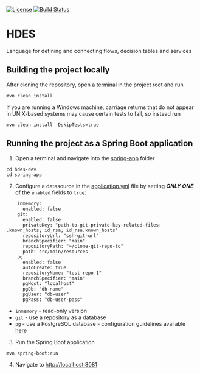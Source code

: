[![License](https://img.shields.io/badge/License-Apache%202.0-green.svg)](https://opensource.org/licenses/Apache-2.0)
[![Build Status](https://travis-ci.com/the-wrench-io/hdes.svg?branch=master)](https://travis-ci.com/github/the-wrench-io/hdes)

# HDES
Language for defining and connecting flows, decision tables and services

## Building the project locally  
After cloning the repository, open a terminal in the project root and run
```
mvn clean install
```
If you are running a Windows machine, carriage returns that do not appear in UNIX-based systems may cause certain tests to fail, so instead run 
``` 
mvn clean install -DskipTests=true
```

## Running the project as a Spring Boot application
1. Open a terminal and navigate into the [spring-app](https://github.com/the-wrench-io/hdes-parent/tree/3.y/hdes-dev/spring-app) folder
``` 
cd hdes-dev
cd spring-app
```
2. Configure a datasource in the [application.yml](https://github.com/the-wrench-io/hdes-parent/blob/3.y/hdes-dev/spring-app/src/main/resources/application.yml) file by setting ***ONLY ONE*** of the `enabled` fields to `true`:
```
    inmemory: 
      enabled: false
    git:
      enabled: false
      privateKey: "path-to-git-private-key-related-files: .known_hosts; id_rsa; id_rsa.known_hosts"
      repositoryUrl: "ssh-git-url" 
      branchSpecifier: "main"
      repositoryPath: "~/clone-git-repo-to"
      path: src/main/resources
    pg:
      enabled: false
      autoCreate: true
      repositoryName: "test-repo-1" 
      branchSpecifier: "main"
      pgHost: "localhost"
      pgDb: "db-name"
      pgUser: "db-user"
      pgPass: "db-user-pass"
```
- `inmemory` - read-only version
- `git` - use a repository as a database
- `pg` - use a PostgreSQL database - configuration guidelines available [here](https://github.com/the-wrench-io/hdes-parent/blob/3.y/hdes-dev/README_PG.MD)

3. Run the Spring Boot application
```
mvn spring-boot:run
```

4. Navigate to <http://localhost:8081>